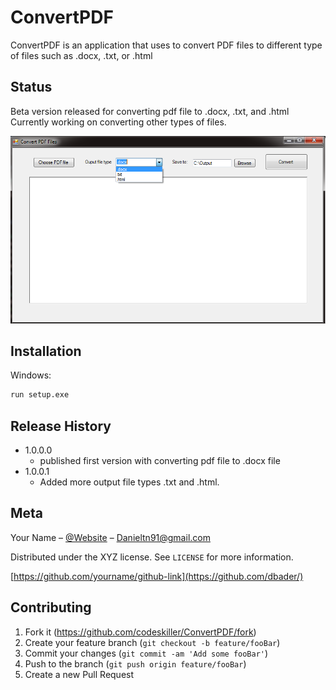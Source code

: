 # ConvertPDF
ConvertPDF is an application that uses to convert PDF files to different type of files such as .docx, .txt, or .html

## Status
Beta version released for converting pdf file to .docx, .txt, and .html
Currently working on converting other types of files.

![](ConvertPDFFiles.png)

## Installation
Windows:

```sh
run setup.exe
```

## Release History

* 1.0.0.0
    * published first version with converting pdf file to .docx file
* 1.0.0.1
    * Added more output file types .txt and .html.


## Meta

Your Name – [@Website](https://www.danielnguyen.xyz) – Danieltn91@gmail.com

Distributed under the XYZ license. See ``LICENSE`` for more information.

[https://github.com/yourname/github-link](https://github.com/dbader/)

## Contributing

1. Fork it (<https://github.com/codeskiller/ConvertPDF/fork>)
2. Create your feature branch (`git checkout -b feature/fooBar`)
3. Commit your changes (`git commit -am 'Add some fooBar'`)
4. Push to the branch (`git push origin feature/fooBar`)
5. Create a new Pull Request

<!-- Markdown link & img dfn's -->
[wiki]: https://github.com/codeskiller/ConvertPDF/wiki
